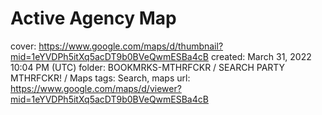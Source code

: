 # Active Agency Map

cover: https://www.google.com/maps/d/thumbnail?mid=1eYVDPh5itXq5acDT9b0BVeQwmESBa4cB
created: March 31, 2022 10:04 PM (UTC)
folder: BOOKMRKS-MTHRFCKR / SEARCH PARTY MTHRFCKR! / Maps
tags: Search, maps
url: https://www.google.com/maps/d/viewer?mid=1eYVDPh5itXq5acDT9b0BVeQwmESBa4cB
